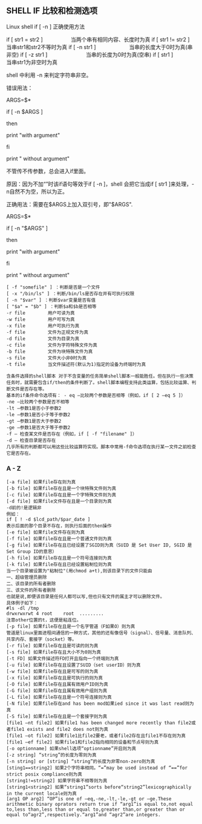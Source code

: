 ## SHELL IF 比较和检测选项
 Linux shell if [ -n ] 正确使用方法

if [ str1 = str2 ]　　　　　  当两个串有相同内容、长度时为真 
if [ str1 != str2 ]　　　　　 当串str1和str2不等时为真 
if [ -n str1 ]　　　　　　 当串的长度大于0时为真(串非空) 
if [ -z str1 ]　　　　　　　 当串的长度为0时为真(空串) 
if [ str1 ]　　　　　　　　 当串str1为非空时为真

shell 中利用 -n 来判定字符串非空。

错误用法：

ARGS=$*

if [ -n $ARGS  ]

then

   print "with argument"

fi

print " without argument"

不管传不传参数，总会进入if里面。

原因：因为不加“”时该if语句等效于if [ -n ]，shell 会把它当成if [ str1 ]来处理，-n自然不为空，所以为正。

 

正确用法：需要在$ARGS上加入双引号，即"$ARGS".

 

ARGS=$*

if [ -n "$ARGS"  ]

then

   print "with argument"

fi

print " without argument"


    [ -f "somefile" ] ：判断是否是一个文件
    [ -x "/bin/ls" ] ：判断/bin/ls是否存在并有可执行权限
    [ -n "$var" ] ：判断$var变量是否有值
    [ "$a" = "$b" ] ：判断$a和$b是否相等
    -r file　　　　　用户可读为真
    -w file　　　　　用户可写为真
    -x file　　　　　用户可执行为真
    -f file　　　　　文件为正规文件为真
    -d file　　　　　文件为目录为真
    -c file　　　　　文件为字符特殊文件为真
    -b file　　　　　文件为块特殊文件为真
    -s file　　　　　文件大小非0时为真
    -t file　　　　　当文件描述符(默认为1)指定的设备为终端时为真

    含条件选择的shell脚本 对于不含变量的任务简单shell脚本一般能胜任。但在执行一些决策任务时，就需要包含if/then的条件判断了。shell脚本编程支持此类运算，包括比较运算、判断文件是否存在等。
    基本的if条件命令选项有： - eq —比较两个参数是否相等（例如，if [ 2 –eq 5 ]）
    -ne —比较两个参数是否不相等
    -lt —参数1是否小于参数2
    -le —参数1是否小于等于参数2
    -gt —参数1是否大于参数2
    -ge —参数1是否大于等于参数2
    -f — 检查某文件是否存在（例如，if [ -f "filename" ]）
    -d — 检查目录是否存在
    几乎所有的判断都可以用这些比较运算符实现。脚本中常用-f命令选项在执行某一文件之前检查它是否存在。
### A - Z     

    [-a file] 如果file存在则为真
    [-b file] 如果file存在且是一个块特殊文件则为真
    [-c file] 如果file存在且是一个字特殊文件则为真
    [-d file] 如果file文件存在且是一个目录则为真
    -d前的!是逻辑非
    例如：
    if [ ! -d $lcd_path/$par_date ]
    表示后面的那个目录不存在，则执行后面的then操作
    [-e file] 如果file文件存在则为真
    [-f file] 如果file存在且是一个普通文件则为真
    [-g file] 如果file存在且已经设置了SGID则为真（SUID 是 Set User ID, SGID 是 Set Group ID的意思）
    [-h file] 如果file存在且是一个符号连接则为真
    [-k file] 如果file存在且已经设置粘制位则为真
    当一个目录被设置为"粘制位"(用chmod a+t),则该目录下的文件只能由
    一、超级管理员删除
    二、该目录的所有者删除
    三、该文件的所有者删除
    也就是说,即便该目录是任何人都可以写,但也只有文件的属主才可以删除文件。
    具体例子如下：
    #ls -dl /tmp
    drwxrwxrwt 4 root    root  .........
    注意other位置的t，这便是粘连位。
    [-p file] 如果file存在且是一个名字管道（F如果O）则为真
    管道是linux里面进程间通信的一种方式，其他的还有像信号（signal）、信号量、消息队列、共享内存、套接字（socket）等。
    [-r file] 如果file存在且是可读的则为真
    [-s file] 如果file存在且大小不为0则为真
    [-t FD] 如果文件描述符FD打开且指向一个终端则为真
    [-u file] 如果file存在且设置了SUID（set userID）则为真
    [-w file] 如果file存在且是可写的则为真
    [-x file] 如果file存在且是可执行的则为真
    [-O file] 如果file存在且属有效用户ID则为真
    [-G file] 如果file存在且属有效用户组则为真
    [-L file] 如果file存在且是一个符号连接则为真
    [-N file] 如果file存在and has been mod如果ied since it was last read则为真
    [-S file] 如果file存在且是一个套接字则为真
    [file1 –nt file2] 如果file1 has been changed more recently than file2或者file1 exists and file2 does not则为真
    [file1 –ot file2] 如果file1比file2要老，或者file2存在且file1不存在则为真
    [file1 –ef file2] 如果file1和file2指向相同的设备和节点号则为真
    [-o optionname] 如果shell选项“optionname”开启则为真
    [-z string] “string”的长度为零则为真
    [-n string] or [string] “string”的长度为非零non-zero则为真
    [sting1==string2] 如果2个字符串相同。“=”may be used instead of “==”for strict posix compliance则为真
    [string1!=string2] 如果字符串不相等则为真
    [string1<string2] 如果“string1”sorts before“string2”lexicographically in the current locale则为真
    [arg1 OP arg2] “OP”is one of –eq,-ne,-lt,-le,-gt or –ge.These arithmetic binary oprators return true if “arg1”is equal to,not equal to,less than,less than or equal to,greater than,or greater than or equal to“agr2”,respectively.“arg1”and “agr2”are integers. 
